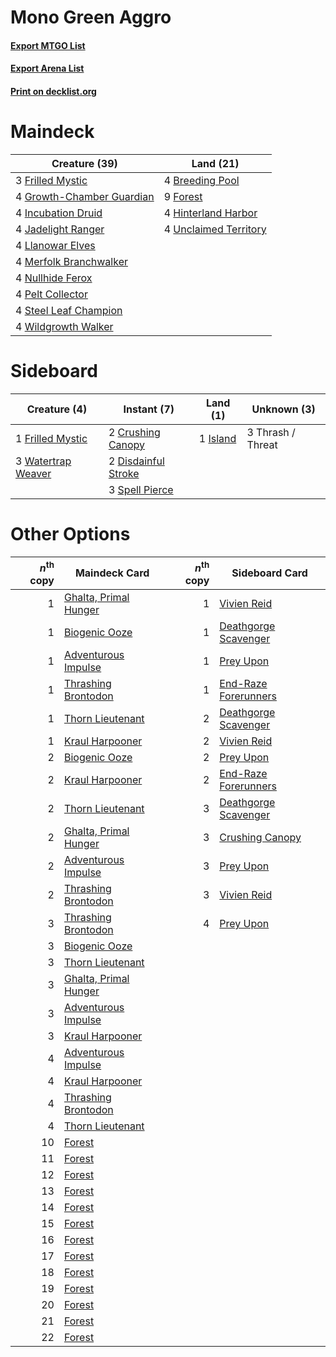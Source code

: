 # Mono Green Aggro

#### [Export MTGO List](../collection/Mono%20Green%20Aggro/Mono%20Green%20Aggro.txt)
#### [Export Arena List](../collection/Mono%20Green%20Aggro/Mono%20Green%20Aggro_arena.txt)
#### [Print on decklist.org](http://decklist.org/?deckmain=4%09Breeding%20Pool%0A9%09Forest%0A3%09Frilled%20Mystic%0A4%09Growth-Chamber%20Guardian%0A4%09Hinterland%20Harbor%0A4%09Incubation%20Druid%0A4%09Jadelight%20Ranger%0A4%09Llanowar%20Elves%0A4%09Merfolk%20Branchwalker%0A4%09Nullhide%20Ferox%0A4%09Pelt%20Collector%0A4%09Steel%20Leaf%20Champion%0A4%09Unclaimed%20Territory%0A4%09Wildgrowth%20Walker&deckside=2%09Crushing%20Canopy%0A2%09Disdainful%20Stroke%0A1%09Frilled%20Mystic%0A1%09Island%0A3%09Spell%20Pierce%0A3%09Thrash%20/%20Threat%0A3%09Watertrap%20Weaver)
# Maindeck

|                                           Creature (39)                                            |                                           Land (21)                                            |
|----------------------------------------------------------------------------------------------------|------------------------------------------------------------------------------------------------|
|3 [Frilled Mystic](http://gatherer.wizards.com/Pages/Card/Details.aspx?multiverseid=457318)         |4 [Breeding Pool](http://gatherer.wizards.com/Pages/Card/Details.aspx?multiverseid=97088)       |
|4 [Growth-Chamber Guardian](http://gatherer.wizards.com/Pages/Card/Details.aspx?multiverseid=457272)|9 [Forest](http://gatherer.wizards.com/Pages/Card/Details.aspx?multiverseid=439860)             |
|4 [Incubation Druid](http://gatherer.wizards.com/Pages/Card/Details.aspx?multiverseid=457275)       |4 [Hinterland Harbor](http://gatherer.wizards.com/Pages/Card/Details.aspx?multiverseid=443128)  |
|4 [Jadelight Ranger](http://gatherer.wizards.com/Pages/Card/Details.aspx?multiverseid=439793)       |4 [Unclaimed Territory](http://gatherer.wizards.com/Pages/Card/Details.aspx?multiverseid=435419)|
|4 [Llanowar Elves](http://gatherer.wizards.com/Pages/Card/Details.aspx?multiverseid=129626)         |                                                                                                |
|4 [Merfolk Branchwalker](http://gatherer.wizards.com/Pages/Card/Details.aspx?multiverseid=435353)   |                                                                                                |
|4 [Nullhide Ferox](http://gatherer.wizards.com/Pages/Card/Details.aspx?multiverseid=452888)         |                                                                                                |
|4 [Pelt Collector](http://gatherer.wizards.com/Pages/Card/Details.aspx?multiverseid=452891)         |                                                                                                |
|4 [Steel Leaf Champion](http://gatherer.wizards.com/Pages/Card/Details.aspx?multiverseid=443070)    |                                                                                                |
|4 [Wildgrowth Walker](http://gatherer.wizards.com/Pages/Card/Details.aspx?multiverseid=435372)      |                                                                                                |


# Sideboard

|                                        Creature (4)                                         |                                         Instant (7)                                          |                                     Land (1)                                      |   Unknown (3)   |
|---------------------------------------------------------------------------------------------|----------------------------------------------------------------------------------------------|-----------------------------------------------------------------------------------|-----------------|
|1 [Frilled Mystic](http://gatherer.wizards.com/Pages/Card/Details.aspx?multiverseid=457318)  |2 [Crushing Canopy](http://gatherer.wizards.com/Pages/Card/Details.aspx?multiverseid=452876)  |1 [Island](http://gatherer.wizards.com/Pages/Card/Details.aspx?multiverseid=439857)|3 Thrash / Threat|
|3 [Watertrap Weaver](http://gatherer.wizards.com/Pages/Card/Details.aspx?multiverseid=435240)|2 [Disdainful Stroke](http://gatherer.wizards.com/Pages/Card/Details.aspx?multiverseid=420705)|                                                                                   |                 |
|                                                                                             |3 [Spell Pierce](http://gatherer.wizards.com/Pages/Card/Details.aspx?multiverseid=425876)     |                                                                                   |                 |


# Other Options

|*n*<sup>th</sup> copy|                                         Maindeck Card                                          |*n*<sup>th</sup> copy|                                        Sideboard Card                                         |
|--------------------:|------------------------------------------------------------------------------------------------|--------------------:|-----------------------------------------------------------------------------------------------|
|                    1|[Ghalta, Primal Hunger](http://gatherer.wizards.com/Pages/Card/Details.aspx?multiverseid=456564)|                    1|[Vivien Reid](http://gatherer.wizards.com/Pages/Card/Details.aspx?multiverseid=447344)         |
|                    1|[Biogenic Ooze](http://gatherer.wizards.com/Pages/Card/Details.aspx?multiverseid=457266)        |                    1|[Deathgorge Scavenger](http://gatherer.wizards.com/Pages/Card/Details.aspx?multiverseid=435339)|
|                    1|[Adventurous Impulse](http://gatherer.wizards.com/Pages/Card/Details.aspx?multiverseid=443041)  |                    1|[Prey Upon](http://gatherer.wizards.com/Pages/Card/Details.aspx?multiverseid=423787)           |
|                    1|[Thrashing Brontodon](http://gatherer.wizards.com/Pages/Card/Details.aspx?multiverseid=456570)  |                    1|[End-Raze Forerunners](http://gatherer.wizards.com/Pages/Card/Details.aspx?multiverseid=457268)|
|                    1|[Thorn Lieutenant](http://gatherer.wizards.com/Pages/Card/Details.aspx?multiverseid=447339)     |                    2|[Deathgorge Scavenger](http://gatherer.wizards.com/Pages/Card/Details.aspx?multiverseid=435339)|
|                    1|[Kraul Harpooner](http://gatherer.wizards.com/Pages/Card/Details.aspx?multiverseid=452886)      |                    2|[Vivien Reid](http://gatherer.wizards.com/Pages/Card/Details.aspx?multiverseid=447344)         |
|                    2|[Biogenic Ooze](http://gatherer.wizards.com/Pages/Card/Details.aspx?multiverseid=457266)        |                    2|[Prey Upon](http://gatherer.wizards.com/Pages/Card/Details.aspx?multiverseid=423787)           |
|                    2|[Kraul Harpooner](http://gatherer.wizards.com/Pages/Card/Details.aspx?multiverseid=452886)      |                    2|[End-Raze Forerunners](http://gatherer.wizards.com/Pages/Card/Details.aspx?multiverseid=457268)|
|                    2|[Thorn Lieutenant](http://gatherer.wizards.com/Pages/Card/Details.aspx?multiverseid=447339)     |                    3|[Deathgorge Scavenger](http://gatherer.wizards.com/Pages/Card/Details.aspx?multiverseid=435339)|
|                    2|[Ghalta, Primal Hunger](http://gatherer.wizards.com/Pages/Card/Details.aspx?multiverseid=456564)|                    3|[Crushing Canopy](http://gatherer.wizards.com/Pages/Card/Details.aspx?multiverseid=452876)     |
|                    2|[Adventurous Impulse](http://gatherer.wizards.com/Pages/Card/Details.aspx?multiverseid=443041)  |                    3|[Prey Upon](http://gatherer.wizards.com/Pages/Card/Details.aspx?multiverseid=423787)           |
|                    2|[Thrashing Brontodon](http://gatherer.wizards.com/Pages/Card/Details.aspx?multiverseid=456570)  |                    3|[Vivien Reid](http://gatherer.wizards.com/Pages/Card/Details.aspx?multiverseid=447344)         |
|                    3|[Thrashing Brontodon](http://gatherer.wizards.com/Pages/Card/Details.aspx?multiverseid=456570)  |                    4|[Prey Upon](http://gatherer.wizards.com/Pages/Card/Details.aspx?multiverseid=423787)           |
|                    3|[Biogenic Ooze](http://gatherer.wizards.com/Pages/Card/Details.aspx?multiverseid=457266)        |                     |                                                                                               |
|                    3|[Thorn Lieutenant](http://gatherer.wizards.com/Pages/Card/Details.aspx?multiverseid=447339)     |                     |                                                                                               |
|                    3|[Ghalta, Primal Hunger](http://gatherer.wizards.com/Pages/Card/Details.aspx?multiverseid=456564)|                     |                                                                                               |
|                    3|[Adventurous Impulse](http://gatherer.wizards.com/Pages/Card/Details.aspx?multiverseid=443041)  |                     |                                                                                               |
|                    3|[Kraul Harpooner](http://gatherer.wizards.com/Pages/Card/Details.aspx?multiverseid=452886)      |                     |                                                                                               |
|                    4|[Adventurous Impulse](http://gatherer.wizards.com/Pages/Card/Details.aspx?multiverseid=443041)  |                     |                                                                                               |
|                    4|[Kraul Harpooner](http://gatherer.wizards.com/Pages/Card/Details.aspx?multiverseid=452886)      |                     |                                                                                               |
|                    4|[Thrashing Brontodon](http://gatherer.wizards.com/Pages/Card/Details.aspx?multiverseid=456570)  |                     |                                                                                               |
|                    4|[Thorn Lieutenant](http://gatherer.wizards.com/Pages/Card/Details.aspx?multiverseid=447339)     |                     |                                                                                               |
|                   10|[Forest](http://gatherer.wizards.com/Pages/Card/Details.aspx?multiverseid=439860)               |                     |                                                                                               |
|                   11|[Forest](http://gatherer.wizards.com/Pages/Card/Details.aspx?multiverseid=439860)               |                     |                                                                                               |
|                   12|[Forest](http://gatherer.wizards.com/Pages/Card/Details.aspx?multiverseid=439860)               |                     |                                                                                               |
|                   13|[Forest](http://gatherer.wizards.com/Pages/Card/Details.aspx?multiverseid=439860)               |                     |                                                                                               |
|                   14|[Forest](http://gatherer.wizards.com/Pages/Card/Details.aspx?multiverseid=439860)               |                     |                                                                                               |
|                   15|[Forest](http://gatherer.wizards.com/Pages/Card/Details.aspx?multiverseid=439860)               |                     |                                                                                               |
|                   16|[Forest](http://gatherer.wizards.com/Pages/Card/Details.aspx?multiverseid=439860)               |                     |                                                                                               |
|                   17|[Forest](http://gatherer.wizards.com/Pages/Card/Details.aspx?multiverseid=439860)               |                     |                                                                                               |
|                   18|[Forest](http://gatherer.wizards.com/Pages/Card/Details.aspx?multiverseid=439860)               |                     |                                                                                               |
|                   19|[Forest](http://gatherer.wizards.com/Pages/Card/Details.aspx?multiverseid=439860)               |                     |                                                                                               |
|                   20|[Forest](http://gatherer.wizards.com/Pages/Card/Details.aspx?multiverseid=439860)               |                     |                                                                                               |
|                   21|[Forest](http://gatherer.wizards.com/Pages/Card/Details.aspx?multiverseid=439860)               |                     |                                                                                               |
|                   22|[Forest](http://gatherer.wizards.com/Pages/Card/Details.aspx?multiverseid=439860)               |                     |                                                                                               |

